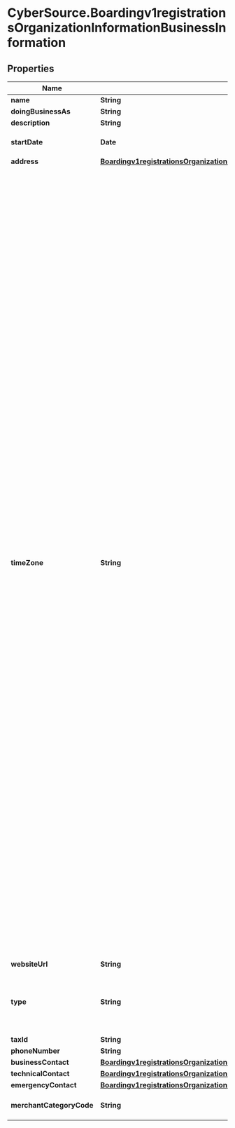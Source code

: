 # CyberSource.Boardingv1registrationsOrganizationInformationBusinessInformation

## Properties
Name | Type | Description | Notes
------------ | ------------- | ------------- | -------------
**name** | **String** |  | 
**doingBusinessAs** | **String** |  | [optional] 
**description** | **String** |  | [optional] 
**startDate** | **Date** | `Format: YYYY-MM-DD` Example 2016-08-11 equals August 11, 2016  | [optional] 
**address** | [**Boardingv1registrationsOrganizationInformationBusinessInformationAddress**](Boardingv1registrationsOrganizationInformationBusinessInformationAddress.md) |  | [optional] 
**timeZone** | **String** | Merchant perferred time zone Possible Values: - 'Pacific/Pago_Pago' - 'Pacific/Honolulu' - 'America/Anchorage' - 'America/Vancouver' - 'America/Los_Angeles' - 'America/Phoenix' - 'America/Edmonton' - 'America/Denver' - 'America/Winnipeg' - 'America/Mexico_City' - 'America/Chicago' - 'America/Bogota' - 'America/Indianapolis' - 'America/New_York' - 'America/La_Paz' - 'America/Halifax' - 'America/St_Johns' - 'America/Buenos_Aires' - 'America/Godthab' - 'America/Sao_Paulo' - 'America/Noronha' - 'Atlantic/Cape_Verde' - 'GMT' - 'Europe/Dublin' - 'Europe/Lisbon' - 'Europe/London' - 'Africa/Tunis' - 'Europe/Vienna' - 'Europe/Brussels' - 'Europe/Zurich' - 'Europe/Prague' - 'Europe/Berlin' - 'Europe/Copenhagen' - 'Europe/Madrid' - 'Europe/Budapest' - 'Europe/Rome' - 'Africa/Tripoli' - 'Europe/Monaco' - 'Europe/Malta' - 'Europe/Amsterdam' - 'Europe/Oslo' - 'Europe/Warsaw' - 'Europe/Stockholm' - 'Europe/Belgrade' - 'Europe/Paris' - 'Africa/Johannesburg' - 'Europe/Minsk' - 'Africa/Cairo' - 'Europe/Helsinki' - 'Europe/Athens' - 'Asia/Jerusalem' - 'Europe/Riga' - 'Europe/Bucharest' - 'Europe/Istanbul' - 'Asia/Riyadh' - 'Europe/Moscow' - 'Asia/Dubai' - 'Asia/Baku' - 'Asia/Tbilisi' - 'Asia/Calcutta' - 'Asia/Katmandu' - 'Asia/Dacca' - 'Asia/Rangoon' - 'Asia/Jakarta' - 'Asia/Saigon' - 'Asia/Bangkok' - 'Australia/Perth' - 'Asia/Hong_Kong' - 'Asia/Macao' - 'Asia/Kuala_Lumpur' - 'Asia/Manila' - 'Asia/Singapore' - 'Asia/Taipei' - 'Asia/Shanghai' - 'Asia/Seoul' - 'Asia/Tokyo' - 'Asia/Yakutsk' - 'Australia/Adelaide' - 'Australia/Brisbane' - 'Australia/Broken_Hill' - 'Australia/Darwin' - 'Australia/Eucla' - 'Australia/Hobart' - 'Australia/Lindeman' - 'Australia/Sydney' - 'Australia/Lord_Howe' - 'Australia/Melbourne' - 'Asia/Magadan' - 'Pacific/Norfolk' - 'Pacific/Auckland'  | [optional] 
**websiteUrl** | **String** |  | [optional] 
**type** | **String** | Business type Possible Values:   - 'PARTNERSHIP'   - 'SOLE_PROPRIETORSHIP'   - 'CORPORATION'   - 'LLC'   - 'NON_PROFIT'   - 'TRUST'  | [optional] 
**taxId** | **String** |  | [optional] 
**phoneNumber** | **String** |  | [optional] 
**businessContact** | [**Boardingv1registrationsOrganizationInformationBusinessInformationBusinessContact**](Boardingv1registrationsOrganizationInformationBusinessInformationBusinessContact.md) |  | [optional] 
**technicalContact** | [**Boardingv1registrationsOrganizationInformationBusinessInformationBusinessContact**](Boardingv1registrationsOrganizationInformationBusinessInformationBusinessContact.md) |  | [optional] 
**emergencyContact** | [**Boardingv1registrationsOrganizationInformationBusinessInformationBusinessContact**](Boardingv1registrationsOrganizationInformationBusinessInformationBusinessContact.md) |  | [optional] 
**merchantCategoryCode** | **String** | Industry standard Merchant Category Code (MCC) | [optional] 



